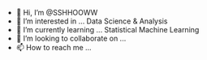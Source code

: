 - 👋 Hi, I’m @SSHHOOWW
- 👀 I’m interested in ... Data Science & Analysis
- 🌱 I’m currently learning ... Statistical Machine Learning
- 💞️ I’m looking to collaborate on ...
- 📫 How to reach me ...

<!---
SSHHOOWW/SSHHOOWW is a ✨ special ✨ repository because its `README.md` (this file) appears on your GitHub profile.
You can click the Preview link to take a look at your changes.
--->
